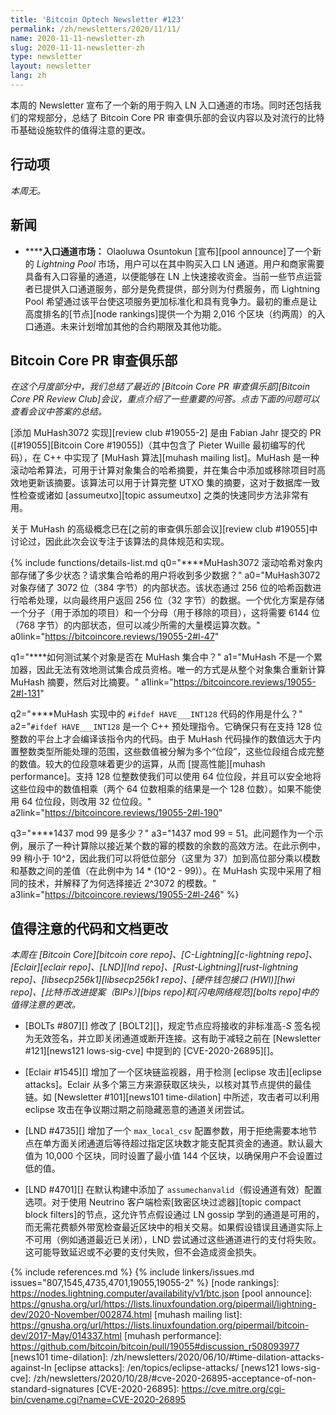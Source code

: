 ```yaml
---
title: 'Bitcoin Optech Newsletter #123'
permalink: /zh/newsletters/2020/11/11/
name: 2020-11-11-newsletter-zh
slug: 2020-11-11-newsletter-zh
type: newsletter
layout: newsletter
lang: zh
---
```

本周的 Newsletter 宣布了一个新的用于购入 LN 入口通道的市场。同时还包括我们的常规部分，总结了 Bitcoin Core PR 审查俱乐部的会议内容以及对流行的比特币基础设施软件的值得注意的更改。

## 行动项

*本周无。*

## 新闻

- **<!--incoming-channel-marketplace-->****入口通道市场：** Olaoluwa Osuntokun [宣布][pool announce]了一个新的 *Lightning Pool* 市场，用户可以在其中购买入口 LN 通道。用户和商家需要具备有入口容量的通道，以便能够在 LN 上快速接收资金。当前一些节点运营者已提供入口通道服务，部分是免费提供，部分则为付费服务，而 Lightning Pool 希望通过该平台使这项服务更加标准化和具有竞争力。最初的重点是让高度排名的[节点][node rankings]提供一个为期 2,016 个区块（约两周）的入口通道。未来计划增加其他的合约期限及其他功能。

## Bitcoin Core PR 审查俱乐部

*在这个月度部分中，我们总结了最近的 [Bitcoin Core PR 审查俱乐部][Bitcoin Core PR Review Club]会议，重点介绍了一些重要的问答。点击下面的问题可以查看会议中答案的总结。*

[添加 MuHash3072 实现][review club #19055-2] 是由 Fabian Jahr 提交的 PR ([#19055][Bitcoin Core #19055])（其中包含了 Pieter Wuille 最初编写的代码），在 C++ 中实现了 [MuHash 算法][muhash mailing list]。MuHash 是一种滚动哈希算法，可用于计算对象集合的哈希摘要，并在集合中添加或移除项目时高效地更新该摘要。该算法可以用于计算完整 UTXO 集的摘要，这对于数据库一致性检查或诸如 [assumeutxo][topic assumeutxo] 之类的快速同步方法非常有用。

关于 MuHash 的高级概念已在[之前的审查俱乐部会议][review club #19055]中讨论过，因此此次会议专注于该算法的具体规范和实现。

{% include functions/details-list.md
  q0="**<!--q0-->**MuHash3072 滚动哈希对象内部存储了多少状态？请求集合哈希的用户将收到多少数据？"
  a0="MuHash3072 对象存储了 3072 位（384 字节）的内部状态。该状态通过 256 位的哈希函数进行哈希处理，以向最终用户返回 256 位（32 字节）的数据。一个优化方案是存储一个分子（用于添加的项目）和一个分母（用于移除的项目），这将需要 6144 位（768 字节）的内部状态，但可以减少所需的大量模运算次数。"
  a0link="https://bitcoincore.reviews/19055-2#l-47"

  q1="**<!--q1-->**如何测试某个对象是否在 MuHash 集合中？"
  a1="MuHash 不是一个累加器，因此无法有效地测试集合成员资格。唯一的方式是从整个对象集合重新计算 MuHash 摘要，然后对比摘要。"
  a1link="https://bitcoincore.reviews/19055-2#l-131"

  q2="**<!--q2-->**MuHash 实现中的 `#ifdef HAVE___INT128` 代码的作用是什么？"
  a2="`#ifdef HAVE___INT128` 是一个 C++ 预处理指令。它确保只有在支持 128 位整数的平台上才会编译该指令内的代码。由于 MuHash 代码操作的数值远大于内置整数类型所能处理的范围，这些数值被分解为多个“位段”，这些位段组合成完整的数值。较大的位段意味着更少的运算，从而 [提高性能][muhash performance]。支持 128 位整数使我们可以使用 64 位位段，并且可以安全地将这些位段中的数值相乘（两个 64 位数相乘的结果是一个 128 位数）。如果不能使用 64 位位段，则改用 32 位位段。"
  a2link="https://bitcoincore.reviews/19055-2#l-190"

  q3="**<!--q3-->**1437 mod 99 是多少？"
  a3="1437 mod 99 = 51。此问题作为一个示例，展示了一种计算除以接近某个数的幂的模数的余数的高效方法。在此示例中，99 稍小于 10^2，因此我们可以将低位部分（这里为 37）加到高位部分乘以模数和基数之间的差值（在此例中为 14 * (10^2 - 99)）。在 MuHash 实现中采用了相同的技术，并解释了为何选择接近 2^3072 的模数。"
  a3link="https://bitcoincore.reviews/19055-2#l-246"
%}

## 值得注意的代码和文档更改

*本周在 [Bitcoin Core][bitcoin core repo]、[C-Lightning][c-lightning repo]、[Eclair][eclair repo]、[LND][lnd repo]、[Rust-Lightning][rust-lightning repo]、[libsecp256k1][libsecp256k1 repo]、[硬件钱包接口 (HWI)][hwi repo]、[比特币改进提案（BIPs）][bips repo]和[闪电网络规范][bolts repo]中的值得注意的更改。*

- [BOLTs #807][] 修改了 [BOLT2][]，规定节点应将接收的非标准高-*S* 签名视为无效签名，并立即关闭通道或断开连接。这有助于减轻之前在 [Newsletter #121][news121 lows-sig-cve] 中提到的 [CVE-2020-26895][]。

- [Eclair #1545][] 增加了一个区块链监视器，用于检测 [eclipse 攻击][eclipse attacks]。Eclair 从多个第三方来源获取区块头，以核对其节点提供的最佳链。如 [Newsletter #101][news101 time-dilation] 中所述，攻击者可以利用 eclipse 攻击在争议期过期之前隐藏恶意的通道关闭尝试。

- [LND #4735][] 增加了一个 `max_local_csv` 配置参数，用于拒绝需要本地节点在单方面关闭通道后等待超过指定区块数才能支配其资金的通道。默认最大值为 10,000 个区块，同时设置了最小值 144 个区块，以确保用户不会设置过低的值。

- [LND #4701][] 在默认构建中添加了 `assumechanvalid`（假设通道有效）配置选项。对于使用 Neutrino 客户端检索[致密区块过滤器][topic compact block filters]的节点，这允许节点假设通过 LN gossip 学到的通道是可用的，而无需花费额外带宽检查最近区块中的相关交易。如果假设错误且通道实际上不可用（例如通道最近已关闭），LND 尝试通过这些通道进行的支付将失败。这可能导致延迟或不必要的支付失败，但不会造成资金损失。

{% include references.md %}
{% include linkers/issues.md issues="807,1545,4735,4701,19055,19055-2" %}
[node rankings]: https://nodes.lightning.computer/availability/v1/btc.json
[pool announce]: https://gnusha.org/url/https://lists.linuxfoundation.org/pipermail/lightning-dev/2020-November/002874.html
[muhash mailing list]: https://gnusha.org/url/https://lists.linuxfoundation.org/pipermail/bitcoin-dev/2017-May/014337.html
[muhash performance]: https://github.com/bitcoin/bitcoin/pull/19055#discussion_r508093977
[news101 time-dilation]: /zh/newsletters/2020/06/10/#time-dilation-attacks-against-ln
[eclipse attacks]: /en/topics/eclipse-attacks/
[news121 lows-sig-cve]: /zh/newsletters/2020/10/28/#cve-2020-26895-acceptance-of-non-standard-signatures
[CVE-2020-26895]: https://cve.mitre.org/cgi-bin/cvename.cgi?name=CVE-2020-26895
